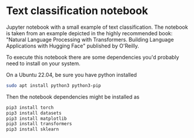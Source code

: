 # Text classification notebook
Jupyter notebook with a small example of text classification. 
The notebook is taken from an example depicted in the highly recommended book: "Natural Language Processing with Transformers. Building Language Applications with Hugging Face" published by O'Reilly. 

To execute this notebook there are some dependencies you'd probably need to install on your system. 

On a Ubuntu 22.04, be sure you have python installed

```bash
sudo apt install python3 python3-pip
```

Then the notebook dependencies might be installed as

```bash
pip3 install torch
pip3 install datasets
pip3 install matplotlib
pip3 install transformers
pip3 install sklearn
```

